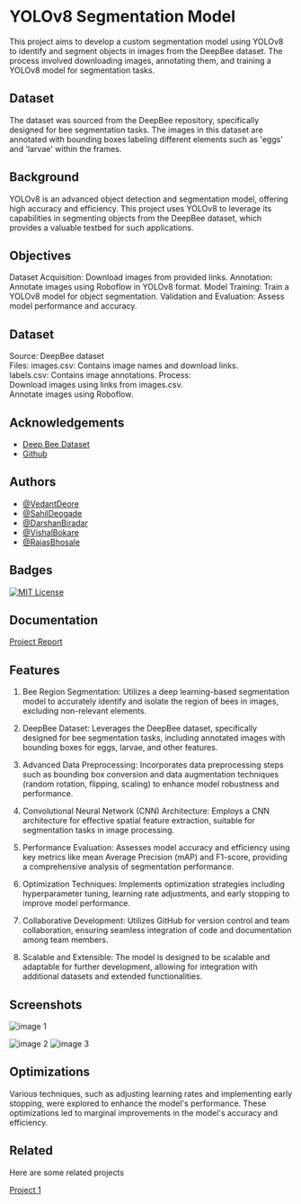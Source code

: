
# YOLOv8 Segmentation Model

This project aims to develop a custom segmentation model using YOLOv8 to identify and segment objects in images from the DeepBee dataset. The process involved downloading images, annotating them, and training a YOLOv8 model for segmentation tasks.

<h2> Dataset</h2>
The dataset was sourced from the DeepBee repository, specifically designed for bee segmentation tasks. The images in this dataset are annotated with bounding boxes labeling different elements such as 'eggs' and 'larvae' within the frames.

## Background
YOLOv8 is an advanced object detection and segmentation model, offering high accuracy and efficiency. This project uses YOLOv8 to leverage its capabilities in segmenting objects from the DeepBee dataset, which provides a valuable testbed for such applications.
## Objectives
Dataset Acquisition: Download images from provided links.
Annotation: Annotate images using Roboflow in YOLOv8 format.
Model Training: Train a YOLOv8 model for object segmentation.
Validation and Evaluation: Assess model performance and accuracy.
## Dataset
Source: DeepBee dataset<br>
Files:
images.csv: Contains image names and download links.<br>
labels.csv: Contains image annotations.
Process:<br>
Download images using links from images.csv.<br>
Annotate images using Roboflow.


## Acknowledgements

 - [Deep Bee Dataset](https://github.com/avsthiago/deepbee-source/tree/release-0.1/src/data/resources)
 - [Github](https://github.com/VedantDeore/BeeFrameSegmentation)

## Authors

- [@VedantDeore](https://github.com/VedantDeore)
- [@SahilDeogade](https://github.com/Sahildeogade03)
- [@DarshanBiradar](https://github.com/darshannbiradar)
- [@VishalBokare](https://github.com/Vishalbokare45)
- [@RajasBhosale](https://github.com)





## Badges



[![MIT License](https://img.shields.io/badge/License-MIT-green.svg)](https://choosealicense.com/licenses/mit/)



## Documentation

[Project Report](https://docs.google.com/document/d/1PrZ0mt_gCCAt2bUbitIx18vRP6i9UCzT/edit?usp=drive_link&ouid=113719066612185762728&rtpof=true&sd=true)


## Features
1. Bee Region Segmentation: Utilizes a deep learning-based segmentation model to accurately identify and isolate the region of bees in images, excluding non-relevant elements.

2. DeepBee Dataset: Leverages the DeepBee dataset, specifically designed for bee segmentation tasks, including annotated images with bounding boxes for eggs, larvae, and other features.

3. Advanced Data Preprocessing: Incorporates data preprocessing steps such as bounding box conversion and data augmentation techniques (random rotation, flipping, scaling) to enhance model robustness and performance.

4. Convolutional Neural Network (CNN) Architecture: Employs a CNN architecture for effective spatial feature extraction, suitable for segmentation tasks in image processing.

5. Performance Evaluation: Assesses model accuracy and efficiency using key metrics like mean Average Precision (mAP) and F1-score, providing a comprehensive analysis of segmentation performance.

6. Optimization Techniques: Implements optimization strategies including hyperparameter tuning, learning rate adjustments, and early stopping to improve model performance.

7. Collaborative Development: Utilizes GitHub for version control and team collaboration, ensuring seamless integration of code and documentation among team members.
 
8. Scalable and Extensible: The model is designed to be scalable and adaptable for further development, allowing for integration with additional datasets and extended functionalities.



## Screenshots
![image 1](https://github.com/user-attachments/assets/8802d970-7ed7-42c2-a64e-1367cbcbf19f)

![image 2](https://github.com/user-attachments/assets/caf6774a-ae50-41ac-b9c2-3c3d92e0ef11)
![image 3](https://github.com/user-attachments/assets/d6c1b3a4-d654-408b-af24-49a6daf39eff)


## Optimizations

Various techniques, such as adjusting learning rates and implementing early stopping, were explored to enhance the model's performance. These optimizations led to marginal improvements in the model's accuracy and efficiency.


## Related

Here are some related projects

[Project 1](https://github.com/matiassingers/awesome-readme)


